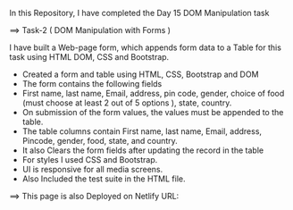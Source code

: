 In this Repository, I have completed the Day 15 DOM Manipulation task

==> Task-2 ( DOM Manipulation with Forms )

I have built a Web-page form, which appends form data to a Table for this task using HTML DOM, CSS and Bootstrap.

* Created a form and table using HTML, CSS, Bootstrap and DOM
* The form contains the following fields
* First name, last name, Email, address, pin code, gender, choice of food (must choose at least 2 out of 5 options ), state, country.
* On submission of the form values, the values must be appended to the table.
* The table columns contain First name, last name, Email, address, Pincode, gender, food, state, and country.
* It also Clears the form fields after updating the record in the table
* For styles I used CSS and Bootstrap.
* UI is responsive for all media screens.
* Also Included the test suite in the HTML file.


==> This page is also Deployed on Netlify URL:
